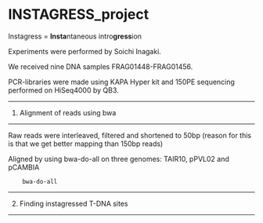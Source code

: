 INSTAGRESS_project
==================

Instagress = **Insta**ntaneous intro**gress**ion 

Experiments were performed by Soichi Inagaki.

We received nine DNA samples FRAG01448-FRAG01456.

PCR-libraries were made using KAPA Hyper kit and 150PE sequencing performed on HiSeq4000 by QB3.

-----

1. Alignment of reads using bwa
-------------------------------

Raw reads were interleaved, filtered and shortened to 50bp (reason for this is that we get better mapping than 150bp reads)

Aligned by using bwa-do-all on three genomes: TAIR10, pPVL02 and pCAMBIA

        bwa-do-all
        

-----

2. Finding instagressed T-DNA sites
-----------------------------------
